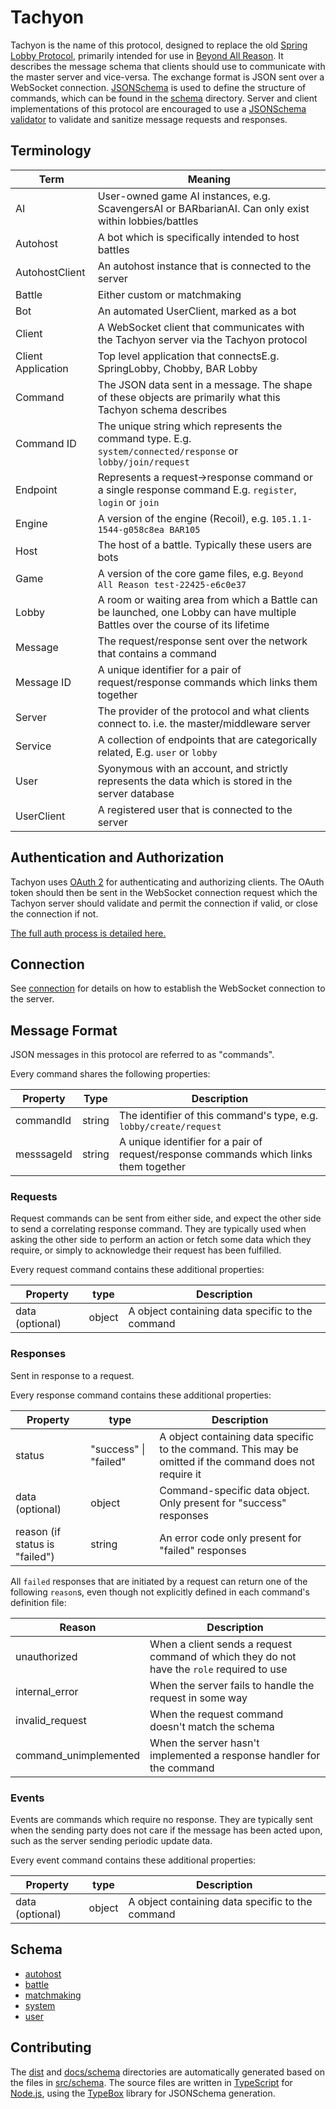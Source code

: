 # Tachyon

Tachyon is the name of this protocol, designed to replace the old [Spring Lobby Protocol](https://springrts.com/dl/LobbyProtocol/ProtocolDescription.html), primarily intended for use in [Beyond All Reason](https://github.com/beyond-all-reason/Beyond-All-Reason). It describes the message schema that clients should use to communicate with the master server and vice-versa. The exchange format is JSON sent over a WebSocket connection. [JSONSchema](https://json-schema.org/) is used to define the structure of commands, which can be found in the [schema](schema) directory. Server and client implementations of this protocol are encouraged to use a [JSONSchema validator](https://json-schema.org/implementations.html#validators) to validate and sanitize message requests and responses.

## Terminology

| Term               | Meaning                                                                                                                         |
|--------------------|---------------------------------------------------------------------------------------------------------------------------------|
| AI                 | User-owned game AI instances, e.g. ScavengersAI or BARbarianAI. Can only exist within lobbies/battles                           |
| Autohost           | A bot which is specifically intended to host battles                                                                            |
| AutohostClient     | An autohost instance that is connected to the server                                                                            |
| Battle             | Either custom or matchmaking                                                                                                    |
| Bot                | An automated UserClient, marked as a bot                                                                                        |
| Client             | A WebSocket client that communicates with the Tachyon server via the Tachyon protocol                                           |
| Client Application | Top level application that connectsE.g. SpringLobby, Chobby, BAR Lobby                                                          |
| Command            | The JSON data sent in a message. The shape of these objects are primarily what this Tachyon schema describes                    |
| Command ID         | The unique string which represents the command type. E.g. `system/connected/response` or `lobby/join/request`                   |
| Endpoint           | Represents a request->response command or a single response command E.g. `register`, `login` or `join`                          |
| Engine             | A version of the engine (Recoil), e.g. `105.1.1-1544-g058c8ea BAR105`                                                           |
| Host               | The host of a battle. Typically these users are bots                                                                            |
| Game               | A version of the core game files, e.g. `Beyond All Reason test-22425-e6c0e37`                                                   |
| Lobby              | A room or waiting area from which a Battle can be launched, one Lobby can have multiple Battles over the course of its lifetime |
| Message            | The request/response sent over the network that contains a command                                                              |
| Message ID         | A unique identifier for a pair of request/response commands which links them together                                           |
| Server             | The provider of the protocol and what clients connect to. i.e. the master/middleware server                                     |
| Service            | A collection of endpoints that are categorically related, E.g. `user` or `lobby`                                                |
| User               | Syonymous with an account, and strictly represents the data which is stored in the server database                              |
| UserClient         | A registered user that is connected to the server                                                                               |

## Authentication and Authorization

Tachyon uses [OAuth 2](https://oauth.net/2/) for authenticating and authorizing clients. The OAuth token should then be sent in the WebSocket connection request which the Tachyon server should validate and permit the connection if valid, or close the connection if not.

[The full auth process is detailed here.](docs/authorization.md)

## Connection

See [connection](docs/connection.md) for details on how to establish the WebSocket connection to the server.

## Message Format

JSON messages in this protocol are referred to as "commands".

Every command shares the following properties:

| Property   | Type   | Description                                                                           |
| ---------- | ------ | ------------------------------------------------------------------------------------- |
| commandId  | string | The identifier of this command's type, e.g. `lobby/create/request`                    |
| messsageId | string | A unique identifier for a pair of request/response commands which links them together |

### Requests

Request commands can be sent from either side, and expect the other side to send a correlating response command. They are typically used when asking the other side to perform an action or fetch some data which they require, or simply to acknowledge their request has been fulfilled.

Every request command contains these additional properties:

| Property        | type   | Description                                      |
| --------------- | ------ | ------------------------------------------------ |
| data (optional) | object | A object containing data specific to the command |

### Responses

Sent in response to a request.

Every response command contains these additional properties:

| Property                       | type                  | Description                                                                                              |
|--------------------------------|-----------------------|----------------------------------------------------------------------------------------------------------|
| status                         | "success" \| "failed" | A object containing data specific to the command. This may be omitted if the command does not require it |
| data (optional)                | object                | Command-specific data object. Only present for "success" responses                                       |
| reason (if status is "failed") | string                | An error code only present for "failed" responses                                                        |

All `failed` responses that are initiated by a request can return one of the following `reason`s, even though not explicitly defined in each command's definition file:

| Reason                | Description                                                                                |
|-----------------------|--------------------------------------------------------------------------------------------|
| unauthorized          | When a client sends a request command of which they do not have the `role` required to use |
| internal_error        | When the server fails to handle the request in some way                                    |
| invalid_request       | When the request command doesn't match the schema                                          |
| command_unimplemented | When the server hasn't implemented a response handler for the command                      |

### Events

Events are commands which require no response. They are typically sent when the sending party does not care if the message has been acted upon, such as the server sending periodic update data.

Every event command contains these additional properties:

| Property        | type   | Description                                      |
| --------------- | ------ | ------------------------------------------------ |
| data (optional) | object | A object containing data specific to the command |

## Schema

<!-- COMMAND_SCHEMA_PLACEHOLDER_START_DO_NOT_REMOVE -->
  - [autohost](docs/schema/autohost.md)
  - [battle](docs/schema/battle.md)
  - [matchmaking](docs/schema/matchmaking.md)
  - [system](docs/schema/system.md)
  - [user](docs/schema/user.md)
<!-- COMMAND_SCHEMA_PLACEHOLDER_END_DO_NOT_REMOVE -->

## Contributing

The [dist](dist) and [docs/schema](docs/schema) directories are automatically generated based on the files in [src/schema](src/schema). The source files are written in [TypeScript](https://www.typescriptlang.org/) for [Node.js](https://nodejs.org/en), using the [TypeBox](https://github.com/sinclairzx81/typebox) library for JSONSchema generation.
